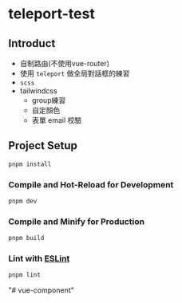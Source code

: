 # teleport-test

## Introduct

- 自制路由(不使用vue-router)
- 使用 `teleport` 做全局對話框的練習
- `scss` 
- tailwindcss
  - group練習
  - 自定顏色
  - 表單 email 校驗


## Project Setup

```sh
pnpm install
```

### Compile and Hot-Reload for Development

```sh
pnpm dev
```

### Compile and Minify for Production

```sh
pnpm build
```

### Lint with [ESLint](https://eslint.org/)

```sh
pnpm lint
```
"# vue-component" 
